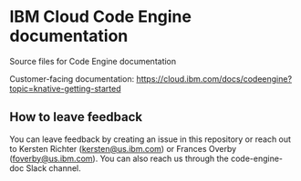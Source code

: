 # IBM Cloud Code Engine documentation

Source files for Code Engine documentation



Customer-facing documentation: https://cloud.ibm.com/docs/codeengine?topic=knative-getting-started

## How to leave feedback

You can leave feedback by creating an issue in this repository or reach out to Kersten Richter (kersten@us.ibm.com) or Frances Overby (foverby@us.ibm.com). You can also reach us through the code-engine-doc Slack channel.


